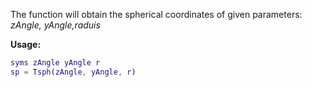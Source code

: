 
The function will obtain the spherical coordinates of given parameters: _zAngle, yAngle,raduis_

**Usage:**
```matlab
syms zAngle yAngle r
sp = Tsph(zAngle, yAngle, r)
```
